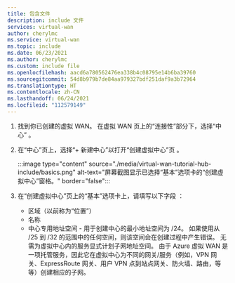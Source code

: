 ```yaml
---
title: 包含文件
description: include 文件
services: virtual-wan
author: cherylmc
ms.service: virtual-wan
ms.topic: include
ms.date: 06/23/2021
ms.author: cherylmc
ms.custom: include file
ms.openlocfilehash: aacd6a780562476ea338b4c08795e14b6ba39760
ms.sourcegitcommit: 54d8b979b7de84aa979327bdf251daf9a3b72964
ms.translationtype: HT
ms.contentlocale: zh-CN
ms.lasthandoff: 06/24/2021
ms.locfileid: "112579149"
---
```

1. 找到你已创建的虚拟 WAN。 在虚拟 WAN 页上的“连接性”部分下，选择“中心” 。
1. 在“中心”页上，选择“+ 新建中心”以打开“创建虚拟中心”页  。

   :::image type="content" source="./media/virtual-wan-tutorial-hub-include/basics.png" alt-text="屏幕截图显示已选择“基本”选项卡的“创建虚拟中心”窗格。" border="false":::
1. 在“创建虚拟中心”页上的“基本”选项卡上，请填写以下字段 ：

   * 区域（以前称为“位置”）
   * 名称
   * 中心专用地址空间 - 用于创建中心的最小地址空间为 /24。 如果使用从 /25 到 /32 的范围中的任何空间，则该空间会在创建过程中产生错误。 无需为虚拟中心内的服务显式计划子网地址空间。 由于 Azure 虚拟 WAN 是一项托管服务，因此它在虚拟中心为不同的网关/服务（例如，VPN 网关、ExpressRoute 网关、用户 VPN 点到站点网关、防火墙、路由，等等）创建相应的子网。
